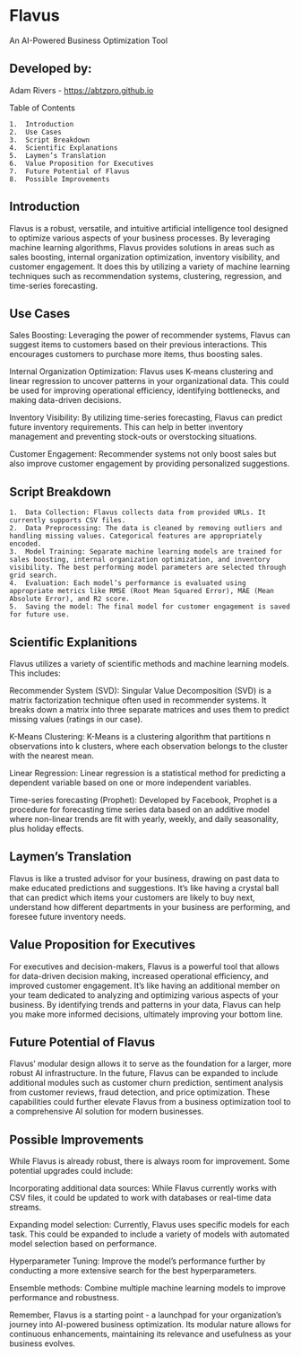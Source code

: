 # Flavus
An AI-Powered Business Optimization Tool

## Developed by:
Adam Rivers - https://abtzpro.github.io 

Table of Contents

	1.	Introduction
	2.	Use Cases
	3.	Script Breakdown
	4.	Scientific Explanations
	5.	Laymen’s Translation
	6.	Value Proposition for Executives
	7.	Future Potential of Flavus
	8.	Possible Improvements

## Introduction

Flavus is a robust, versatile, and intuitive artificial intelligence tool designed to optimize various aspects of your business processes. By leveraging machine learning algorithms, Flavus provides solutions in areas such as sales boosting, internal organization optimization, inventory visibility, and customer engagement. It does this by utilizing a variety of machine learning techniques such as recommendation systems, clustering, regression, and time-series forecasting.

## Use Cases

Sales Boosting: Leveraging the power of recommender systems, Flavus can suggest items to customers based on their previous interactions. This encourages customers to purchase more items, thus boosting sales.

Internal Organization Optimization: Flavus uses K-means clustering and linear regression to uncover patterns in your organizational data. This could be used for improving operational efficiency, identifying bottlenecks, and making data-driven decisions.

Inventory Visibility: By utilizing time-series forecasting, Flavus can predict future inventory requirements. This can help in better inventory management and preventing stock-outs or overstocking situations.

Customer Engagement: Recommender systems not only boost sales but also improve customer engagement by providing personalized suggestions.

## Script Breakdown

	1.	Data Collection: Flavus collects data from provided URLs. It currently supports CSV files.
	2.	Data Preprocessing: The data is cleaned by removing outliers and handling missing values. Categorical features are appropriately encoded.
	3.	Model Training: Separate machine learning models are trained for sales boosting, internal organization optimization, and inventory visibility. The best performing model parameters are selected through grid search.
	4.	Evaluation: Each model’s performance is evaluated using appropriate metrics like RMSE (Root Mean Squared Error), MAE (Mean Absolute Error), and R2 score.
	5.	Saving the model: The final model for customer engagement is saved for future use.

## Scientific Explanitions

Flavus utilizes a variety of scientific methods and machine learning models. This includes:

Recommender System (SVD): Singular Value Decomposition (SVD) is a matrix factorization technique often used in recommender systems. It breaks down a matrix into three separate matrices and uses them to predict missing values (ratings in our case).

K-Means Clustering: K-Means is a clustering algorithm that partitions n observations into k clusters, where each observation belongs to the cluster with the nearest mean.

Linear Regression: Linear regression is a statistical method for predicting a dependent variable based on one or more independent variables.

Time-series forecasting (Prophet): Developed by Facebook, Prophet is a procedure for forecasting time series data based on an additive model where non-linear trends are fit with yearly, weekly, and daily seasonality, plus holiday effects.

## Laymen’s Translation

Flavus is like a trusted advisor for your business, drawing on past data to make educated predictions and suggestions. It’s like having a crystal ball that can predict which items your customers are likely to buy next, understand how different departments in your business are performing, and foresee future inventory needs.

## Value Proposition for Executives

For executives and decision-makers, Flavus is a powerful tool that allows for data-driven decision making, increased operational efficiency, and improved customer engagement. It’s like having an additional member on your team dedicated to analyzing and optimizing various aspects of your business. By identifying trends and patterns in your data, Flavus can help you make more informed decisions, ultimately improving your bottom line.

## Future Potential of Flavus

Flavus’ modular design allows it to serve as the foundation for a larger, more robust AI infrastructure. In the future, Flavus can be expanded to include additional modules such as customer churn prediction, sentiment analysis from customer reviews, fraud detection, and price optimization. These capabilities could further elevate Flavus from a business optimization tool to a comprehensive AI solution for modern businesses.

## Possible Improvements

While Flavus is already robust, there is always room for improvement. Some potential upgrades could include:

Incorporating additional data sources: While Flavus currently works with CSV files, it could be updated to work with databases or real-time data streams.

Expanding model selection: Currently, Flavus uses specific models for each task. This could be expanded to include a variety of models with automated model selection based on performance.

Hyperparameter Tuning: Improve the model’s performance further by conducting a more extensive search for the best hyperparameters.

Ensemble methods: Combine multiple machine learning models to improve performance and robustness.

Remember, Flavus is a starting point - a launchpad for your organization’s journey into AI-powered business optimization. Its modular nature allows for continuous enhancements, maintaining its relevance and usefulness as your business evolves.
